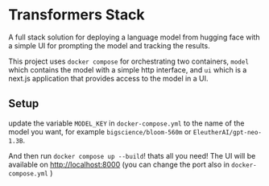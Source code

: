 # Transformers Stack

A full stack solution for deploying a language model from hugging face with a simple UI for prompting the model and tracking the results.

This project uses `docker compose` for orchestrating two containers, `model` which contains the model with a simple http interface, and `ui` which is a next.js application that provides access to the model in a UI.


## Setup


update the variable `MODEL_KEY` in `docker-compose.yml` to the name of the model you want, for example `bigscience/bloom-560m` or `EleutherAI/gpt-neo-1.3B`.

And then run `docker compose up --build`! thats all you need! The UI will be available on [http://localhost:8000](http://localhost:8000) (you can change the port also in  `docker-compose.yml` )
